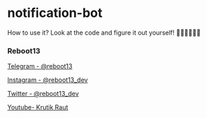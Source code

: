 # notification-bot
 
How to use it? 
Look at the code and figure it out yourself!
🤣🤣🤣🤣🤣🤣

### Reboot13
[Telegram - @reboot13](https://telegram.me/reboot13)

[Instagram - @reboot13_dev](https://instagram.com/reboot13_dev)

[Twitter - @reboot13_dev](https://twitter.com/reboot13_dev)

[Youtube- Krutik Raut](https://youtube.com/KrutikRaut)
